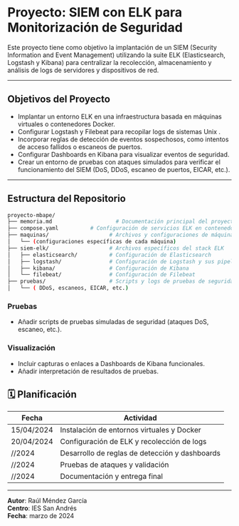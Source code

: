 # Proyecto: SIEM con ELK para Monitorización de Seguridad

Este proyecto tiene como objetivo la implantación de un SIEM (Security Information and Event Management) utilizando la suite ELK (Elasticsearch, Logstash y Kibana) para centralizar la recolección, almacenamiento y análisis de logs de servidores y dispositivos de red.

---

## Objetivos del Proyecto

- Implantar un entorno ELK en una infraestructura basada en máquinas virtuales o contenedores Docker.
- Configurar Logstash y Filebeat para recopilar logs de sistemas Unix .
- Incorporar reglas de detección de eventos sospechosos, como intentos de acceso fallidos o escaneos de puertos.
- Configurar Dashboards en Kibana para visualizar eventos de seguridad.
- Crear un entorno de pruebas con ataques simulados para verificar el funcionamiento del SIEM (DoS, DDoS, escaneo de puertos, EICAR, etc.).

---

## Estructura del Repositorio

```bash
proyecto-mbape/
├── memoria.md                    # Documentación principal del proyecto
├── compose.yaml          # Configuración de servicios ELK en contenedores
├── maquinas/                   # Archivos y configuraciones de máquinas virtuales o entornos
│   └── (configuraciones específicas de cada máquina)
├── siem-elk/                   # Archivos específicos del stack ELK
│   ├── elasticsearch/          # Configuración de Elasticsearch
│   ├── logstash/               # Configuración de Logstash y sus pipelines
│   ├── kibana/                 # Configuración de Kibana
│   └── filebeat/               # Configuración de Filebeat
├── pruebas/                    # Scripts y logs de pruebas de seguridad simuladas
│   └── ( DDoS, escaneos, EICAR, etc.)
```


### Pruebas

- Añadir scripts de pruebas simuladas de seguridad (ataques DoS, escaneo, etc.).

### Visualización

-  Incluir capturas o enlaces a Dashboards de Kibana funcionales.
-  Añadir interpretación de resultados de pruebas.


## 🗓️ Planificación 

| Fecha       | Actividad                                      |
|-------------|------------------------------------------------|
| 15/04/2024  | Instalación de entornos virtuales y Docker     |
| 20/04/2024  | Configuración de ELK y recolección de logs     |
| //2024  | Desarrollo de reglas de detección y dashboards |
| //2024  | Pruebas de ataques y validación                |
| //2024  | Documentación y entrega final                  |

---

**Autor**: Raúl Méndez García  
**Centro**: IES San Andrés  
**Fecha**: marzo de 2024
